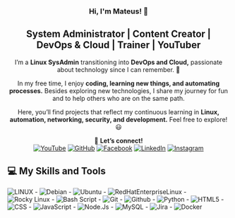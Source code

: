 <h3 align="center">
  Hi, I'm Mateus! 👋
</h3>
  
<h2 align="center">
    System Administrator | Content Creator | DevOps & Cloud | Trainer | YouTuber
</h2>

<div align="center">

I’m a **Linux SysAdmin** transitioning into **DevOps and Cloud,** passionate about technology since I can remember. 🚀  

In my free time, I enjoy **coding, learning new things, and automating processes.** Besides exploring new technologies, I share my journey for fun and to help others who are on the same path.  

Here, you’ll find projects that reflect my continuous learning in **Linux, automation, networking, security, and development.** Feel free to explore! 😃  

🔹 **Let’s connect!** <br>
[![YouTube](https://img.shields.io/badge/YouTube-red?style=for-the-badge&logo=youtube&logoColor=white)](https://youtube.com/@mateussebastiaoms) [![GitHub](https://img.shields.io/badge/GitHub-black?style=for-the-badge&logo=github&logoColor=white)](https://github.com/Mateus-Sebastiao) [![Facebook](https://img.shields.io/badge/Facebook-blue?style=for-the-badge&logo=facebook&logoColor=white)](https://facebook.com/mateussebastiaoms) [![LinkedIn](https://img.shields.io/badge/LinkedIn-blue?style=for-the-badge&logo=linkedin&logoColor=white)](https://linkedin.com/in/mateus-sebastiao) [![Instagram](https://img.shields.io/badge/Instagram-orange?style=for-the-badge&logo=instagram&logoColor=white)](https://instagram.com/mateus_sebastiao11)

</div>

## 💻 My Skills and Tools
![LINUX](https://img.shields.io/badge/Linux-FCC624?style=for-the-badge&logo=linux&logoColor=black) - ![Debian](https://img.shields.io/badge/Debian-A81D33?style=for-the-badge&logo=debian&logoColor=white) - ![Ubuntu](https://img.shields.io/badge/Ubuntu-E95420?style=for-the-badge&logo=ubuntu&logoColor=white) - ![RedHatEnterpriseLinux](https://img.shields.io/badge/Red_Hat-EE0000?style=for-the-badge&logo=redhat&logoColor=white) - ![Rocky Linux](https://img.shields.io/badge/Rocky_Linux-10B981?style=for-the-badge&logo=rockylinux&logoColor=white) - ![Bash Script](https://img.shields.io/badge/Bash_Script-4EAA25?style=for-the-badge&logo=gnubash&logoColor=white) - ![Git](https://img.shields.io/badge/Git-F05032?style=for-the-badge&logo=git&logoColor=white) - ![Github](https://img.shields.io/badge/Github-181717?style=for-the-badge&logo=github&logoColor=white) - ![Python](https://img.shields.io/badge/Python-3776AB?style=for-the-badge&logo=python&logoColor=white) - ![HTML5](https://img.shields.io/badge/HTML5-E34F26?style=for-the-badge&logo=html5&logoColor=white) - ![CSS](https://img.shields.io/badge/CSS-663399?style=for-the-badge&logo=css&logoColor=white) - ![JavaScript](https://img.shields.io/badge/JavaScript-F7DF1E?style=for-the-badge&logo=javascript&logoColor=white) - ![Node.Js](https://img.shields.io/badge/Node.Js-5FA04E?style=for-the-badge&logo=nodedotjs&logoColor=white) - ![MySQL](https://img.shields.io/badge/MySQL-4479A1?style=for-the-badge&logo=mysql&logoColor=white) - ![Jira](https://img.shields.io/badge/Jira-0052CC?style=for-the-badge&logo=jira&logoColor=white) - ![Docker](https://img.shields.io/badge/Docker-2496ED?style=for-the-badge&logo=docker&logoColor=white)





<!--
**Mateus-Sebastiao/Mateus-Sebastiao** is a ✨ _special_ ✨ repository because its `README.md` (this file) appears on your GitHub profile.

Here are some ideas to get you started:

- 🔭 I’m currently working on ...
- 🌱 I’m currently learning ...
- 👯 I’m looking to collaborate on ...
- 🤔 I’m looking for help with ...
- 💬 Ask me about ...
- 📫 How to reach me: ...
- 😄 Pronouns: ...
- ⚡ Fun fact: ...
-->

